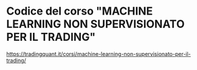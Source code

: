 # Codice del corso "MACHINE LEARNING NON SUPERVISIONATO PER IL TRADING"

https://tradingquant.it/corsi/machine-learning-non-supervisionato-per-il-trading/